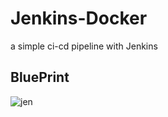 # Jenkins-Docker
a simple ci-cd pipeline with Jenkins
## BluePrint
![jen](https://github.com/alilotfi23/jenkins-docker/assets/91953142/ba509459-002a-4030-9989-d635dedecd9c)
